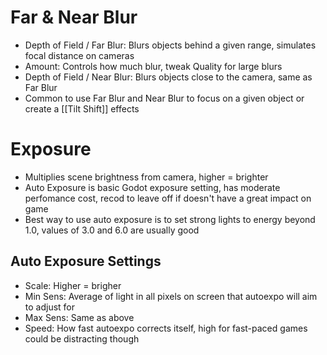 # Far & Near Blur
- Depth of Field / Far Blur: Blurs objects behind a given range, simulates focal distance on cameras
- Amount: Controls how much blur, tweak Quality for large blurs
- Depth of Field / Near Blur: Blurs objects close to the camera, same as Far Blur
- Common to use Far Blur and Near Blur to focus on a given object or create a [[Tilt Shift]] effects

# Exposure
- Multiplies scene brightness from camera, higher = brighter
- Auto Exposure is basic Godot exposure setting, has moderate perfomance cost, recod to leave off if doesn't have a great impact on game
- Best way to use auto exposure is to set strong lights to energy beyond 1.0, values of 3.0 and 6.0 are usually good
## Auto Exposure Settings
- Scale: Higher = brigher 
- Min Sens: Average of light in all pixels on screen that autoexpo will aim to adjust for
- Max Sens: Same as above
- Speed: How fast autoexpo corrects itself, high for fast-paced games could be distracting though
